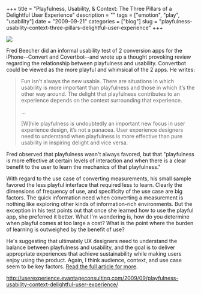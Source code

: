 +++
title = "Playfulness, Usability, & Context: The Three Pillars of a Delightful User Experience"
description = ""
tags = ["emotion", "play", "usability"]
date = "2009-09-21"
categories = ["blog"]
slug = "playfulness-usability-context-three-pillars-delightful-user-experience"
+++



  <div class="notebook-screenshot"><a href="http://userexperience.evantageconsulting.com/2009/09/playfulness-usability-context-delightful-user-experience/"><img src="//konigi.com/media/bluga/wt4ab7c8d1441ca.jpg"/></a></div><p>Fred Beecher did an informal usability test of 2 conversion apps for the iPhone--Convert and Covertbot--and wrote up a thought provoking review regarding the relationship between playfulness and usability. Convertbot could be viewed as the more playful and whimsical of the 2 apps. He writes:</p>
<blockquote><p>Fun isn’t always the new usable. There are situations in which usability is more important than playfulness and those in which it’s the other way around. The delight that playfulness contributes to an experience depends on the context surrounding that experience. </p>
<p>...</p>
<p>[W]hile playfulness is undoubtedly an important new focus in user experience design, it’s not a panacea. User experience designers need to understand when playfulness is more effective than pure usability in inspiring delight and vice versa.</p></blockquote>
<p>Fred observed that playfulness wasn't always favored, but that "playfulness is more effective at certain levels of interaction and when there is a clear benefit to the user to learn the mechanics of that playfulness." </p>
<p>With regard to the use case of converting measurements, his small sample favored the less playful interface that required less to learn. Clearly the dimensions of frequency of use, and specificity of the use case are big factors. The quick information need when converting a measurement is nothing like exploring other kinds of information-rich environments. But the exception in his test points out that once she learned how to use the playful app, she preferred it better. What I'm wondering is, how do you determine when playful comes at too large a cost? What is the point where the burden of learning is outweighed by the benefit of use?</p>
<p>He's suggesting that ultimately UX designers need to understand the balance between playfulness and usability, and the goal is to deliver appropriate experiences that achieve sustainability while making users enjoy using the product. Again, I think audience, context, and use case seem to be key factors. <a href="http://userexperience.evantageconsulting.com/2009/09/playfulness-usability-context-delightful-user-experience/">Read the full article for more</a>.</p>
    
  <a href="http://userexperience.evantageconsulting.com/2009/09/playfulness-usability-context-delightful-user-experience/">http://userexperience.evantageconsulting.com/2009/09/playfulness-usability-context-delightful-user-experience/</a>
